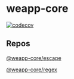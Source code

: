 # weapp-core

[![codecov](https://codecov.io/gh/sonofmagic/weapp-core/branch/main/graph/badge.svg?token=2r8F9csV3h)](https://codecov.io/gh/sonofmagic/weapp-core)

## Repos

[@weapp-core/escape](./packages/escape)

[@weapp-core/regex](./packages/regex)
